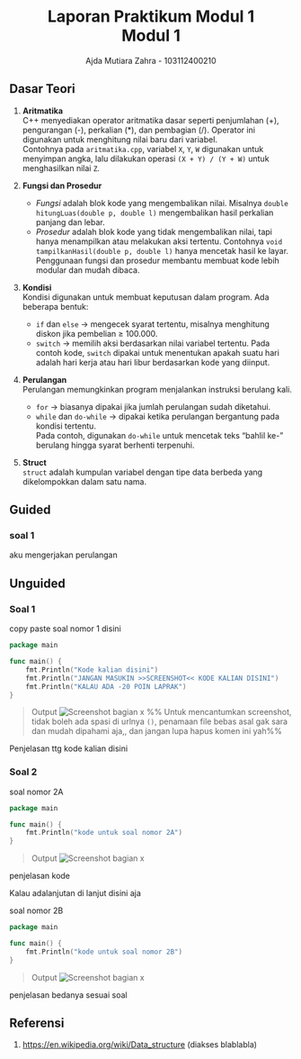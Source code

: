 # <h1 align="center">Laporan Praktikum Modul 1 <br> Modul 1</h1>
<p align="center">Ajda Mutiara Zahra - 103112400210</p>

## Dasar Teori

1. **Aritmatika**  
   C++ menyediakan operator aritmatika dasar seperti penjumlahan (+), pengurangan (-), perkalian (*), dan pembagian (/). Operator ini digunakan untuk menghitung nilai baru dari variabel.  
   Contohnya pada `aritmatika.cpp`, variabel `X`, `Y`, `W` digunakan untuk menyimpan angka, lalu dilakukan operasi `(X + Y) / (Y + W)` untuk menghasilkan nilai `Z`.

2. **Fungsi dan Prosedur**  
   - *Fungsi* adalah blok kode yang mengembalikan nilai. Misalnya `double hitungLuas(double p, double l)` mengembalikan hasil perkalian panjang dan lebar.  
   - *Prosedur* adalah blok kode yang tidak mengembalikan nilai, tapi hanya menampilkan atau melakukan aksi tertentu. Contohnya `void tampilkanHasil(double p, double l)` hanya mencetak hasil ke layar.  
   Penggunaan fungsi dan prosedur membantu membuat kode lebih modular dan mudah dibaca.

3. **Kondisi**  
   Kondisi digunakan untuk membuat keputusan dalam program. Ada beberapa bentuk:  
   - `if` dan `else` → mengecek syarat tertentu, misalnya menghitung diskon jika pembelian ≥ 100.000.  
   - `switch` → memilih aksi berdasarkan nilai variabel tertentu. Pada contoh kode, `switch` dipakai untuk menentukan apakah suatu hari adalah hari kerja atau hari libur berdasarkan kode yang diinput.

4. **Perulangan**  
   Perulangan memungkinkan program menjalankan instruksi berulang kali.  
   - `for` → biasanya dipakai jika jumlah perulangan sudah diketahui.  
   - `while` dan `do-while` → dipakai ketika perulangan bergantung pada kondisi tertentu.  
   Pada contoh, digunakan `do-while` untuk mencetak teks “bahlil ke-” berulang hingga syarat berhenti terpenuhi.

5. **Struct**  
   `struct` adalah kumpulan variabel dengan tipe data berbeda yang dikelompokkan dalam satu nama.  

## Guided

### soal 1

aku mengerjakan perulangan

## Unguided

### Soal 1

copy paste soal nomor 1 disini

```go
package main

func main() {
	fmt.Println("Kode kalian disini")
	fmt.Println("JANGAN MASUKIN >>SCREENSHOT<< KODE KALIAN DISINI")
	fmt.Println("KALAU ADA -20 POIN LAPRAK")
}
```

> Output
> ![Screenshot bagian x](output/screenshot_soal1.png)
> %% Untuk mencantumkan screenshot, tidak boleh ada spasi di urlnya `()`, penamaan file bebas asal gak sara dan mudah dipahami aja,, dan jangan lupa hapus komen ini yah%%

Penjelasan ttg kode kalian disini

### Soal 2

soal nomor 2A

```go
package main

func main() {
	fmt.Println("kode untuk soal nomor 2A")
}
```

> Output
> ![Screenshot bagian x](output/screenshot_soal2A.png)

penjelasan kode

Kalau adalanjutan di lanjut disini aja

soal nomor 2B

```go
package main

func main() {
	fmt.Println("kode untuk soal nomor 2B")
}
```

> Output
> ![Screenshot bagian x](output/screenshot_soal2B.png)

penjelasan bedanya sesuai soal

## Referensi

1. https://en.wikipedia.org/wiki/Data_structure (diakses blablabla)
